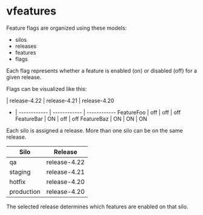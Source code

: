 # vfeatures

Feature flags are organized using these models:
* silos
* releases
* features
* flags

Each flag represents whether a feature is enabled (on) or disabled (off) for a given release.

Flags can be visualized like this:

  | release-4.22 | release-4.21 | release-4.20
- | ------------ | ------------ | ------------
FeatureFoo | off | off | off
FeatureBar | ON | off | off
FeatureBaz | ON | ON | ON

Each silo is assigned a release. More than one silo can be on the same release.

Silo | Release
---- | -------
qa | release-4.22
staging | release-4.21
hotfix | release-4.20
production | release-4.20

The selected release determines which features are enabled on that silo.
